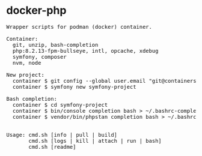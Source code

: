 # docker-php

<pre>
Wrapper scripts for podman (docker) container.

Container:
  git, unzip, bash-completion
  php:8.2.13-fpm-bullseye, intl, opcache, xdebug
  symfony, composer
  nvm, node

New project:
  container $ git config --global user.email "git@containers.internal"
  container $ symfony new symfony-project

Bash completion:
  container $ cd symfony-project
  container $ bin/console completion bash > ~/.bashrc-completion-symfony; echo '. ~/.bashrc-completion-symfony' >> ~/.bashrc
  container $ vendor/bin/phpstan completion bash > ~/.bashrc-completion-phpstan; echo '. ~/.bashrc-completion-phpstan' >> ~/.bashrc


Usage: cmd.sh [info | pull | build]
       cmd.sh [logs | kill | attach | run | bash]
       cmd.sh [readme]
</pre>
